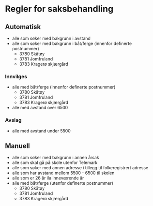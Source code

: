 # Regler for saksbehandling

## Automatisk
- alle som søker med bakgrunn i avstand
- alle som søker med bakgrunn i båt/ferge (innenfor definerte postnummer)
    - 3780 Skåtøy
    - 3781 Jomfruland
    - 3783 Kragerø skjærgård
    
### Innvilges
- alle med båt/ferge (innenfor definerte postnummer)
    - 3780 Skåtøy
    - 3781 Jomfruland
    - 3783 Kragerø skjærgård
- alle med avstand over 6500

### Avslag
- alle med avstand under 5500

## Manuell
- alle som søker med bakgrunn i annen årsak
- alle som skal gå på skole utenfor Telemark
- alle som søker med annen adresse i tillegg til folkeregistrert adresse
- alle som har avstand mellom 5500 - 6500 til skolen
- alle som er 26 år ila inneværende år
- alle med båt/ferge (utenfor definerte postnummer)
    - 3780 Skåtøy
    - 3781 Jomfruland
    - 3783 Kragerø skjærgård